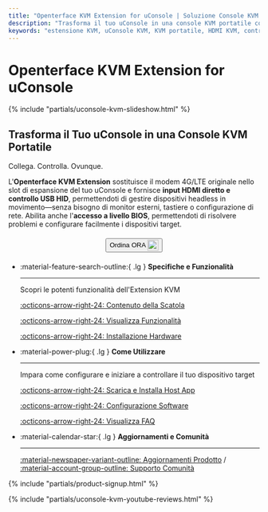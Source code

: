 ```yaml
---
title: "Openterface KVM Extension for uConsole | Soluzione Console KVM Portatile"
description: "Trasforma il tuo uConsole in una console KVM portatile con questa scheda di espansione plug-and-play. Input HDMI diretto e controllo USB HID per la gestione di dispositivi headless in movimento."
keywords: "estensione KVM, uConsole KVM, KVM portatile, HDMI KVM, controllo USB HID, controllo headless, sostituzione 4G LTE, espansione uConsole, console KVM mobile"
---
```


# **Openterface KVM Extension for uConsole**

{% include "partials/uconsole-kvm-slideshow.html" %}

<div class="slogan-highlight">
  <h2 class="slogan-text">Trasforma il Tuo uConsole in una Console KVM Portatile</h2>
  <div class="slogan-subtitle">Collega. Controlla. Ovunque.</div>
</div>

L'**Openterface KVM Extension** sostituisce il modem 4G/LTE originale nello slot di espansione del tuo uConsole e fornisce **input HDMI diretto e controllo USB HID**, permettendoti di gestire dispositivi headless in movimento—senza bisogno di monitor esterni, tastiere o configurazione di rete. Abilita anche l'**accesso a livello BIOS**, permettendoti di risolvere problemi e configurare facilmente i dispositivi target.

<div style="text-align: center; margin: 20px 0;">
  <button class="md-button" onclick="window.open('https://shop.techxartisan.com/products/openterface-kvm-ext-for-uconsole', '_blank')">
    Ordina ORA
    <img
      class="skip-lightbox"
      src="https://assets.openterface.com/images/trademark/txa.svg"
      alt="TxA Shop"
      style="vertical-align: middle; height: 22px;"
    >
  </button>
</div>

<div class="grid cards" markdown>

-   :material-feature-search-outline:{ .lg } __Specifiche e Funzionalità__

    ---

    Scopri le potenti funzionalità dell'Extension KVM

    [:octicons-arrow-right-24: Contenuto della Scatola](/product/uconsole-kvm-extension/whats-in-the-box/)

    [:octicons-arrow-right-24: Visualizza Funzionalità](/product/uconsole-kvm-extension/features)

    [:octicons-arrow-right-24: Installazione Hardware](/product/uconsole-kvm-extension/hardware-installation)


-   :material-power-plug:{ .lg } __Come Utilizzare__

    ---

    Impara come configurare e iniziare a controllare il tuo dispositivo target

    [:octicons-arrow-right-24: Scarica e Installa Host App](/app)

    [:octicons-arrow-right-24: Configurazione Software](/product/uconsole-kvm-extension/software-setup)

    [:octicons-arrow-right-24: Visualizza FAQ](/product/uconsole-kvm-extension/faq)

</div>


<div class="grid cards" markdown>

-   :material-calendar-star:{ .lg } __Aggiornamenti e Comunità__

    ---

    [:material-newspaper-variant-outline: Aggiornamenti Prodotto](/product/uconsole-kvm-extension/updates/) / [:material-account-group-outline: Supporto Comunità](/discord)

</div>

{% include "partials/product-signup.html" %}

{% include "partials/uconsole-kvm-youtube-reviews.html" %}
